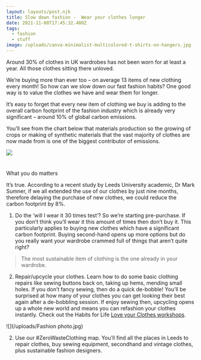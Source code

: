 ```yaml
---
layout: layouts/post.njk
title: Slow down fashion -  Wear your clothes longer
date: 2021-11-08T17:45:32.480Z
tags:
  - fashion
  - stuff
image: /uploads/canva-minimalist-multicolored-t-shirts-on-hangers.jpg
---
```

Around 30% of clothes in UK wardrobes has not been worn for at least a year.  All those clothes sitting there unloved. 

We’re buying more than ever too – on average 13 items of new clothing every month! So how can we slow down our fast fashion habits? One good way is to value the clothes we have and wear them for longer. 


It’s easy to forget that every new item of clothing we buy is adding to the overall carbon footprint of the fashion industry which is already very significant – around 10% of global carbon emissions. 


You’ll see from the chart below that materials production so the growing of crops or making of synthetic materials that the vast majority of clothes are now made from is one of the biggest contributor of emissions. 

![](/uploads/clothingrelatedemissions.jpg)

# 
What you do matters

It’s true. According to a recent study by Leeds University academic, Dr Mark Sumner, if we all extended the use of our clothes by just nine months, therefore delaying the purchase of new clothes, we could reduce the carbon footprint by 8%. 

1. Do the ‘will I wear it 30 times test’? So we’re starting pre-purchase.  If you don’t think you’ll wear it this amount of times then don’t buy it.  This particularly applies to buying new clothes which have a significant carbon footprint.  Buying second-hand opens up more options but do you really want your wardrobe crammed full of things that aren’t quite right?

> The most sustainable item of clothing is the one already in your wardrobe. 

2. Repair/upcycle your clothes.  Learn how to do some basic clothing repairs like sewing buttons back on, taking up hems, mending small holes.  If you don’t fancy sewing, then do a quick de-bobble! You’ll be surprised at how many of your clothes you can get looking their best again after a de-bobbling session.  If enjoy sewing then, upcycling opens up a whole new world and means you can refashion your clothes instantly.  Check out the Habits for Life [Love your Clothes workshops](https://www.loveyourclothes.org.uk/habits-life).  

![](/uploads/Fashion photo.jpg)

2. Use our #ZeroWasteClothing map.  You’ll find all the places in Leeds to repair clothes, buy sewing equipment, secondhand and vintage clothes, plus sustainable fashion designers.